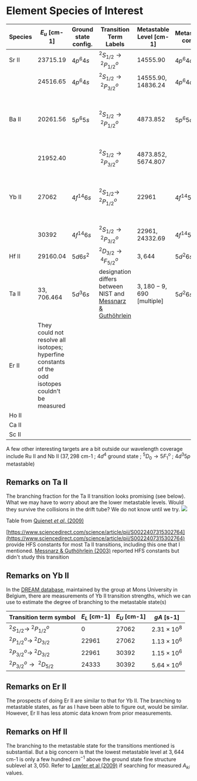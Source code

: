 # Element Species of Interest


| Species | $E_u$ [cm-1] | Ground state config. | Transition Term Labels | Metastable Level [cm-1] | Metastable config | $\lambda_0$ (nm) | Sirah dye | Comments |
| --- | --- | --- | --- | --- | ---| --- | --- | --- | 
Sr II | $23 715.19$ | $4p^6 4s$ | $^2S_{1/2}\to\ ^2P^o_{1/2}$ | $14 555.90$ | $4p^6 4d$ | $421.6$ $nm$ | Styryl 9 |
| | $24 516.65$ | $4p^6 4s$ | $^2S_{1/2}\to\ ^2P^o_{3/2}$ | $14 555.90$, $14 836.24$ | $4p^6 4d$ | $407.9$ $nm$ | Styryl 9, Styryl 11 |
Ba II | $20 261.56$ | $5p^6 5s$ | $^2S_{1/2}\to\ ^2P^o_{1/2}$ | $4873.852$ | $5p^6 5d$| $493.6$ $nm$ (!!)| not covered | Hyperfine constants have been studied and reported before
| | $21 952.40$ |  | $^2S_{1/2}\to\ ^2P^o_{3/2}$ | $4 873.852$, $5 674.807$ |  | $455.5$ $nm$ (!!) | not covered|same as above |
Yb II | $27062$ | $4f^{14}6s$ | $^2S_{1/2} \to$ $^2P^o_{1/2}$ | $22961$ | $4f^{14}5d$ | $369.5$ $nm$ |  Styryl 8 | Hyperfine constants have been studied and reported before
| | $30392$ | $4f^{14}6s$ | $^2S_{1/2} \to\ ^2P^o_{3/2}$ | $22961$, $24332.69$ | $4f^{14}5d$ | $329.0$ $nm$ |  DCM| 
Hf II | $29160.04$ | $5d 6s^2$  |  $^2D_{3/2}\to\ ^4F^o_{5/2}$ |  $3,644$ | $5d^2 6s$  | $339.9$ $nm$ | Pyridine 1 |
Ta II | $33,706.464$ | $5d^3 6s$ | designation differs between NIST and [Messnarz & Guthöhrlein](https://iopscience.iop.org/article/10.1238/Physica.Regular.067a00059/meta) | $3,180-9,690$ [multiple] | $5d^2 6s^2$ | $296.7$ nm | Rhodamine B | 
Er II | They could not resolve all isotopes; hyperfine constants of the odd isotopes couldn't be measured
Ho II |
Ca II |
Sc II |

A few other interesting targets are a bit outside our wavelength coverage
include Ru II and Nb II ($37,298$ cm-1 ; $4d^4$ ground state ; $^5D_0 \to 5F^o_1$ ; $4d^3 5p$  metastable)

## Remarks on Ta II
The branching fraction for the Ta II transition looks promising (see below). What we may have to worry about are the lower metastable levels. Would they survive the collisions in the drift tube? We do not know until we try.
![](Tantalum_BF.png)

Table from [Quienet _et al_. (2009)](https://www.aanda.org/articles/aa/abs/2009/02/aa11035-08/aa11035-08.html)

[https://www.sciencedirect.com/science/article/pii/S0022407315302764](https://www.sciencedirect.com/science/article/pii/S0022407315302764) provide HFS constants for most Ta II transitions, including this one that I mentioned. [Messnarz & Guthöhrlein (2003)](https://iopscience.iop.org/article/10.1238/Physica.Regular.067a00059/meta) reported HFS constants but didn't study this transition 

## Remarks on Yb II
In the [DREAM database](https://agif.umons.ac.be/databases/dream.html), maintained by the group at Mons University in Belgium, there are measurements of Yb II transition strengths, which we can use to estimate the degree of branching to the metastable state(s)

| Transition term symbol | $E_L$ [cm-1] | $E_U$ [cm-1] | $gA$ [s-1] |
| --- | --- | --- | --- |
| $^2S_{1/2} \to$ $^2P^o_{1/2}$ | $0$ | $27062$ | $2.31\times 10^8$ |
| $^2P^o_{1/2} \to$ $^2D_{3/2}$ | $22961$ | $27062$ | $1.13\times 10^6$ |
| $^2P^o_{3/2} \to$ $^2D_{3/2}$ | $22961$ | $30392$ | $1.15\times 10^6$ |
| $^2P^o_{3/2} \to\ ^2D_{5/2}$ | $24333$ | $30392$ | $5.64\times 10^6$ |

## Remarks on Er II
The prospects of doing Er II are similar to that for Yb II. The branching to metastable states, as far as I have been able to figure out, would be similar. However, Er II has less atomic data known from prior measurements.

## Remarks on Hf II
The branching to the metastable state for the transitions mentioned is substantial. But a big concern is that the lowest metastable level at $3,644$ cm-1 is only a few hundred $cm^{-1}$ above the ground state fine structure sublevel at $3,050$. Refer to [Lawler et al (2009)](https://iopscience.iop.org/article/10.1086/510368/pdf) if searching for measured $A_{ki}$ values.
